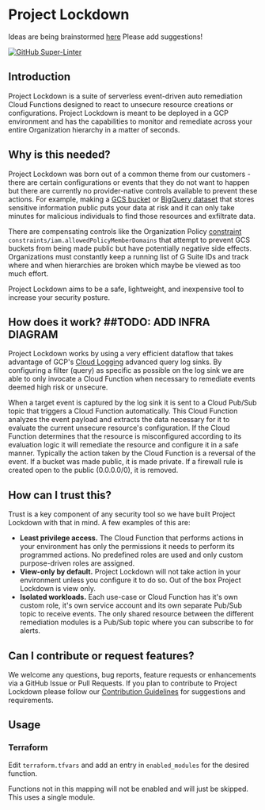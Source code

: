 # Project Lockdown

Ideas are being brainstormed [here](https://scalesec.atlassian.net/wiki/spaces/CON/pages/615809029/GCP+Auto+Remediation+Suite+for+High+Risk+Events+Project+Lockdown) Please add suggestions!


[![GitHub Super-Linter](https://github.com/ScaleSec/project_lockdown/workflows/Lint%20Code%20Base/badge.svg)](https://github.com/marketplace/actions/super-linter)


## Introduction
Project Lockdown is a suite of serverless event-driven auto remediation Cloud Functions designed to react to unsecure resource creations or configurations. Project Lockdown is meant to be deployed in a GCP environment and has the capabilities to monitor and remediate across your entire Organization hierarchy in a matter of seconds. 

## Why is this needed?
Project Lockdown was born out of a common theme from our customers - there are certain configurations or events that they do not want to happen but there are currently no provider-native controls available to prevent these actions. For example, making a [GCS bucket](https://cloud.google.com/storage/docs/access-control/making-data-public) or [BigQuery dataset](https://cloud.google.com/bigquery/docs/datasets-intro) that stores sensitive information public puts your data at risk and it can only take minutes for malicious individuals to find those resources and exfiltrate data. 

There are compensating controls like the Organization Policy [constraint](https://cloud.google.com/resource-manager/docs/organization-policy/org-policy-constraints) `constraints/iam.allowedPolicyMemberDomains` that attempt to prevent GCS buckets from being made public but have potentially negative side effects. Organizations must constantly keep a running list of G Suite IDs and track where and when hierarchies are broken which maybe be viewed as too much effort.

Project Lockdown aims to be a safe, lightweight, and inexpensive tool to increase your security posture.

## How does it work? ##TODO: ADD INFRA DIAGRAM
Project Lockdown works by using a very efficient dataflow that takes advantage of GCP's [Cloud Logging](https://cloud.google.com/logging/docs/basic-concepts) advanced query log sinks. By configuring a filter (query) as specific as possible on the log sink we are able to only invocate a Cloud Function when necessary to remediate events deemed high risk or unsecure. 

When a target event is captured by the log sink it is sent to a Cloud Pub/Sub topic that triggers a Cloud Function automatically. This Cloud Function analyzes the event payload and extracts the data necessary for it to evaluate the current unsecure resource's configuration. If the Cloud Function determines that the resource is misconfigured according to its evaluation logic it will remediate the resource and configure it in a safe manner. Typically the action taken by the Cloud Function is a reversal of the event. If a bucket was made public, it is made private. If a firewall rule is created open to the public (0.0.0.0/0), it is removed. 

## How can I trust this?
Trust is a key component of any security tool so we have built Project Lockdown with that in mind. A few examples of this are:
- __Least privilege access.__ The Cloud Function that performs actions in your environment has only the permissions it needs to perform its programmed actions. No predefined roles are used and only custom purpose-driven roles are assigned.
- __View-only by default.__ Project Lockdown will not take action in your environment unless you configure it to do so. Out of the box Project Lockdown is view only.
- __Isolated workloads.__ Each use-case or Cloud Function has it's own custom role, it's own service account and its own separate Pub/Sub topic to receive events. The only shared resource between the different remediation modules is a Pub/Sub topic where you can subscribe to for alerts.

## Can I contribute or request features?
We welcome any questions, bug reports, feature requests or enhancements via a GitHub Issue or Pull Requests. If you plan to contribute to Project Lockdown please follow our [Contribution Guidelines](docs/CONTRIBUTING.md) for suggestions and requirements.

## Usage

### Terraform

Edit `terraform.tfvars` and add an entry in `enabled_modules` for the desired function. 

Functions not in this mapping will not be enabled and will just be skipped. This uses a single module. 